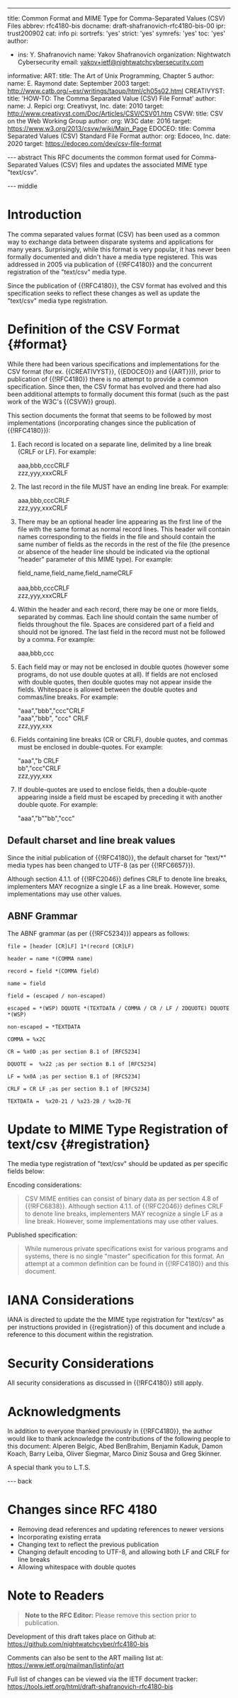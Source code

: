---
title: Common Format and MIME Type for Comma-Separated Values (CSV) Files
abbrev: rfc4180-bis
docname: draft-shafranovich-rfc4180-bis-00
ipr: trust200902
cat: info
pi:
  sortrefs: 'yes'
  strict: 'yes'
  symrefs: 'yes'
  toc: 'yes'
author:
- ins: Y. Shafranovich
  name: Yakov Shafranovich
  organization: Nightwatch Cybersecurity
  email: yakov+ietf@nightwatchcybersecurity.com
  
informative:
  ART:
    title: The Art of Unix Programming, Chapter 5
    author:
        name: E. Raymond
    date: September 2003
    target: http://www.catb.org/~esr/writings/taoup/html/ch05s02.html
  CREATIVYST:
    title: 'HOW-TO: The Comma Separated Value (CSV) File Format'
    author:
        name: J. Repici
        org: Creativyst, Inc.
    date: 2010
    target: http://www.creativyst.com/Doc/Articles/CSV/CSV01.htm
  CSVW:
    title: CSV on the Web Working Group
    author:
        org: W3C
    date: 2016
    target: https://www.w3.org/2013/csvw/wiki/Main_Page
  EDOCEO:
    title: Comma Separated Values (CSV) Standard File Format
    author:
        org: Edoceo, Inc.
    date: 2020
    target: https://edoceo.com/dev/csv-file-format

--- abstract
This RFC documents the common format used for Comma-Separated Values (CSV)
files and updates the associated MIME type "text/csv".

--- middle

# Introduction
The comma separated values format (CSV) has been used as a common way
to exchange data between disparate systems and applications for many years.
Surprisingly, while this format is very popular, it has never been formally
documented and didn't have a media type registered. This was addressed in 2005 via publication
of {{!RFC4180}} and the concurrent registration of the "text/csv" media type.
 
Since the publication of {{!RFC4180}}, the CSV format has evolved and this specification
seeks to reflect these changes as well as update the "text/csv" media type registration.

# Definition of the CSV Format {#format}
While there had been various specifications and implementations for the
CSV format (for ex. {{CREATIVYST}}, {{EDOCEO}} and {{ART}})), prior to publication
of {{!RFC4180}} there is no attempt to provide a common specification. Since then,
the CSV format has evolved and there had also been additional attempts to formally
document this format (such as the past work of the W3C's {{CSVW}} group).
 
This section documents the format that seems to be followed by most implementations (incorporating
changes since the publication of {{!RFC4180}}):

1. Each record is located on a separate line, delimited by a line break (CRLF or LF). For example:

   aaa,bbb,cccCRLF<br/>
   zzz,yyy,xxxCRLF

2. The last record in the file MUST have an ending line break. For example:

   aaa,bbb,cccCRLF<br/>
   zzz,yyy,xxxCRLF

3. There may be an optional header line appearing as the first line
of the file with the same format as normal record lines. This
header will contain names corresponding to the fields in the file
and should contain the same number of fields as the records in
the rest of the file (the presence or absence of the header line
should be indicated via the optional "header" parameter of this
MIME type). For example:

   field_name,field_name,field_nameCRLF<br/>   
   aaa,bbb,cccCRLF<br/>
   zzz,yyy,xxxCRLF

4. Within the header and each record, there may be one or more
fields, separated by commas. Each line should contain the same
number of fields throughout the file. Spaces are considered part
of a field and should not be ignored. The last field in the
record must not be followed by a comma. For example:

   aaa,bbb,ccc

5. Each field may or may not be enclosed in double quotes (however
some programs, do not use double quotes at all). If fields are not
enclosed with double quotes, then double quotes may not appear inside the fields.
Whitespace is allowed between the double quotes and commas/line breaks. For example:

   "aaa","bbb","ccc"CRLF<br/>
   "aaa","bbb", "ccc" CRLF<br/>
   zzz,yyy,xxx

6. Fields containing line breaks (CR or CRLF), double quotes, and commas
must be enclosed in double-quotes. For example:

   "aaa","b CRLF<br/>
   bb","ccc"CRLF<br/>
   zzz,yyy,xxx

7. If double-quotes are used to enclose fields, then a double-quote
appearing inside a field must be escaped by preceding it with
another double quote. For example:

   "aaa","b""bb","ccc"

## Default charset and line break values
Since the initial publication of {{!RFC4180}}, the default charset for "text/*" media types
has been changed to UTF-8 (as per {{!RFC6657}}).

Although section 4.1.1. of {{!RFC2046}} defines CRLF to denote line breaks,
implementers MAY recognize a single LF as a line break.
However, some implementations may use other values.

## ABNF Grammar

The ABNF grammar (as per {{!RFC5234}}) appears as follows:

~~~~~~~~~~
file = [header [CR]LF] 1*(record [CR]LF)

header = name *(COMMA name)

record = field *(COMMA field)

name = field

field = (escaped / non-escaped)

escaped = *(WSP) DQUOTE *(TEXTDATA / COMMA / CR / LF / 2DQUOTE) DQUOTE *(WSP)

non-escaped = *TEXTDATA

COMMA = %x2C

CR = %x0D ;as per section B.1 of [RFC5234]

DQUOTE =  %x22 ;as per section B.1 of [RFC5234]

LF = %x0A ;as per section B.1 of [RFC5234]

CRLF = CR LF ;as per section B.1 of [RFC5234]

TEXTDATA =  %x20-21 / %x23-2B / %x2D-7E
~~~~~~~~~~

# Update to MIME Type Registration of text/csv {#registration}

The media type registration of "text/csv" should be updated as per specific
fields below: 

Encoding considerations:

> CSV MIME entities can consist of binary data
> as per section 4.8 of {{!RFC6838}}. Although section 4.1.1. of {{!RFC2046}} defines
> CRLF to denote line breaks, implementers MAY recognize a single LF
> as a line break. However, some implementations may use other values.

Published specification:

> While numerous private specifications exist for various programs
> and systems, there is no single "master" specification for this
> format. An attempt at a common definition can be found in {{!RFC4180}}
> and this document.
  
# IANA Considerations

IANA is directed to update the the MIME type registration for "text/csv"
as per instructions provided in {{registration}} of this document
and include a reference to this document within the registration.

# Security Considerations

All security considerations as discussed in {{!RFC4180}} still apply.

# Acknowledgments

In addition to everyone thanked previously in {{!RFC4180}}, the author would like to thank
acknowledge the contributions of the following people to this document:
Alperen Belgic, Abed BenBrahim, Benjamin Kaduk, Damon Koach, Barry Leiba,
Oliver Siegmar, Marco Diniz Sousa and Greg Skinner.

A special thank you to L.T.S.

--- back
# Changes since RFC 4180
- Removing dead references and updating references to newer versions
- Incorporating existing errata
- Changing text to reflect the previous publication
- Changing default encoding to UTF-8, and allowing both LF and CRLF for line breaks
- Allowing whitespace with double quotes

# Note to Readers

> **Note to the RFC Editor:** Please remove this section prior
> to publication.

Development of this draft takes place on Github at: https://github.com/nightwatchcyber/rfc4180-bis

Comments can also be sent to the ART mailing list at: https://www.ietf.org/mailman/listinfo/art

Full list of changes can be viewed via the IETF document tracker:
https://tools.ietf.org/html/draft-shafranovich-rfc4180-bis
